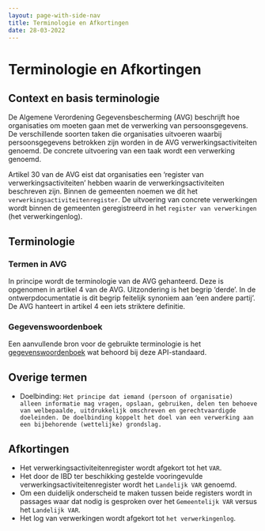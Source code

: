 ```yaml
---
layout: page-with-side-nav
title: Terminologie en Afkortingen
date: 28-03-2022
---
```


# Terminologie en Afkortingen

## Context en basis terminologie
De Algemene Verordening Gegevensbescherming (AVG) beschrijft hoe organisaties om moeten gaan met de verwerking van persoonsgegevens. De verschillende soorten taken die organisaties uitvoeren waarbij persoonsgegevens betrokken zijn worden in de AVG verwerkingsactiviteiten genoemd. De concrete uitvoering van een taak wordt een verwerking genoemd.

Artikel 30 van de AVG eist dat organisaties een ‘register van verwerkingsactiviteiten’ hebben waarin de verwerkingsactiviteiten beschreven zijn. Binnen de gemeenten noemen we dit het `verwerkingsactiviteitenregister`. De uitvoering van concrete verwerkingen wordt binnen de gemeenten geregistreerd in het `register van verwerkingen` (het verwerkingenlog). 

## Terminologie

### Termen in AVG
In principe wordt de terminologie van de AVG gehanteerd. Deze is opgenomen in artikel 4 van de AVG. Uitzondering is het begrip ‘derde’. In de ontwerpdocumentatie is dit begrip feitelijk synoniem aan ‘een andere partij’. De AVG hanteert in artikel 4 een iets striktere definitie.

### Gegevenswoordenboek
Een aanvullende bron voor de gebruikte terminologie is het [gegevenswoordenboek](../../gegevenswoordenboek/readme.md) wat behoord bij deze API-standaard.

## Overige termen
- Doelbinding: `Het principe dat iemand (persoon of organisatie) alleen informatie mag vragen, opslaan, gebruiken, delen ten behoeve van welbepaalde, uitdrukkelijk omschreven en gerechtvaardigde doeleinden. De doelbinding koppelt het doel van een verwerking aan een bijbehorende (wettelijke) grondslag.`

## Afkortingen
-	Het verwerkingsactiviteitenregister wordt afgekort tot het `VAR`.
-	Het door de IBD ter beschikking gestelde vooringevulde verwerkingsactiviteitenregister wordt het `Landelijk VAR` genoemd.
-	Om een duidelijk onderscheid te maken tussen beide registers wordt in passages waar dat nodig is gesproken over het `Gemeentelijk VAR` versus het `Landelijk VAR`.
-	Het log van verwerkingen wordt afgekort tot `het verwerkingenlog`. 
